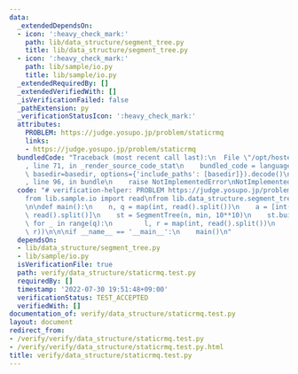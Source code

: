 ```yaml
---
data:
  _extendedDependsOn:
  - icon: ':heavy_check_mark:'
    path: lib/data_structure/segment_tree.py
    title: lib/data_structure/segment_tree.py
  - icon: ':heavy_check_mark:'
    path: lib/sample/io.py
    title: lib/sample/io.py
  _extendedRequiredBy: []
  _extendedVerifiedWith: []
  _isVerificationFailed: false
  _pathExtension: py
  _verificationStatusIcon: ':heavy_check_mark:'
  attributes:
    PROBLEM: https://judge.yosupo.jp/problem/staticrmq
    links:
    - https://judge.yosupo.jp/problem/staticrmq
  bundledCode: "Traceback (most recent call last):\n  File \"/opt/hostedtoolcache/Python/3.10.5/x64/lib/python3.10/site-packages/onlinejudge_verify/documentation/build.py\"\
    , line 71, in _render_source_code_stat\n    bundled_code = language.bundle(stat.path,\
    \ basedir=basedir, options={'include_paths': [basedir]}).decode()\n  File \"/opt/hostedtoolcache/Python/3.10.5/x64/lib/python3.10/site-packages/onlinejudge_verify/languages/python.py\"\
    , line 96, in bundle\n    raise NotImplementedError\nNotImplementedError\n"
  code: "# verification-helper: PROBLEM https://judge.yosupo.jp/problem/staticrmq\n\
    from lib.sample.io import read\nfrom lib.data_structure.segment_tree import SegmentTree\n\
    \n\ndef main():\n    n, q = map(int, read().split())\n    a = [int(i) for i in\
    \ read().split()]\n    st = SegmentTree(n, min, 10**10)\n    st.build(a)\n   \
    \ for _ in range(q):\n        l, r = map(int, read().split())\n        print(st.query(l,\
    \ r))\n\n\nif __name__ == '__main__':\n    main()\n"
  dependsOn:
  - lib/data_structure/segment_tree.py
  - lib/sample/io.py
  isVerificationFile: true
  path: verify/data_structure/staticrmq.test.py
  requiredBy: []
  timestamp: '2022-07-30 19:51:48+09:00'
  verificationStatus: TEST_ACCEPTED
  verifiedWith: []
documentation_of: verify/data_structure/staticrmq.test.py
layout: document
redirect_from:
- /verify/verify/data_structure/staticrmq.test.py
- /verify/verify/data_structure/staticrmq.test.py.html
title: verify/data_structure/staticrmq.test.py
---
```

